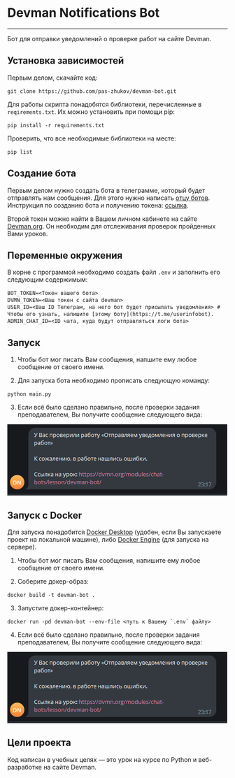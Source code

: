 # Devman Notifications Bot

---

Бот для отправки уведомлений о проверке работ на сайте Devman.

## Установка зависимостей
Первым делом, скачайте код:
``` 
git clone https://github.com/pas-zhukov/devman-bot.git
```
Для работы скрипта понадобятся библиотеки, перечисленные в `reqirements.txt`.
Их можно установить при помощи pip:
```
pip install -r requirements.txt
```
Проверить, что все необходимые библиотеки на месте:
``` 
pip list
```

## Создание бота

Первым делом нужно создать бота в телеграмме, который будет отправлять нам сообщения. Для этого нужно написать [отцу ботов](https://github.com/pas-zhukov/watching-storage).
Инструкция по созданию бота и получению токена: [ссылка](https://botcreators.ru/blog/botfather-instrukciya/).

Второй токен можно найти в Вашем личном кабинете на сайте [Devman.org](https://dvmn.org/api/docs/). Он необходим для отслеживания проверок пройденных Вами уроков.

## Переменные окружения

В корне с программой необходимо создать файл `.env` и заполнить его следующим содержимым:
``` 
BOT_TOKEN=<Токен вашего бота>
DVMN_TOKEN=<Ваш токен с сайта devman>
USER_ID=<Ваш ID Телеграм, на него бот будет присылать уведомления> # Чтобы его узнать, напишите [этому боту](https://t.me/userinfobot).
ADMIN_CHAT_ID=<ID чата, куда будут отправляться логи бота>
```


## Запуск

1. Чтобы бот мог писать Вам сообщения, напшите ему любое сообщение от своего имени.

2. Для запуска бота необходимо прописать следующую команду:
```
python main.py
```

3. Если всё было сделано правильно, после проверки задания преподавателем, Вы получите сообщение следующего вида:

![img](notification_example.png)

## Запуск с Docker

Для запуска понадобится [Docker Desktop](https://docs.docker.com/desktop/install/windows-install/) (удобен, если Вы запускаете проект на локальной машине), либо [Docker Engine](https://docs.docker.com/engine/install/ubuntu/#install-using-the-repository) (для запуска на сервере).

1. Чтобы бот мог писать Вам сообщения, напишите ему любое сообщение от своего имени.

2. Соберите докер-образ:
```shell
docker build -t devman-bot .
```
3. Запустите докер-контейнер:
```shell
docker run -pd devman-bot --env-file <путь к Вашему `.env` файлу>
```

4. Если всё было сделано правильно, после проверки задания преподавателем, Вы получите сообщение следующего вида:

![img](notification_example.png)

## Цели проекта

Код написан в учебных целях — это урок на курсе по Python и веб-разработке на сайте Devman.